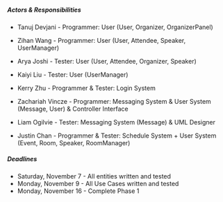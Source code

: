 ##### Actors & Responsibilities #####  
- Tanuj Devjani - Programmer: User (User, Organizer, OrganizerPanel)  
- Zihan Wang - Programmer: User (User, Attendee, Speaker, UserManager)
- Arya Joshi - Tester: User (User, Attendee, Organizer, Speaker)
- Kaiyi Liu - Tester: User (UserManager)

- Kerry Zhu - Programmer & Tester: Login System

- Zachariah Vincze - Programmer: Messaging System & User System (Message, User) & Controller Interface
- Liam Ogilvie - Tester: Messaging System (Message) & UML Designer

- Justin Chan - Programmer & Tester: Schedule System + User System (Event, Room, Speaker, RoomManager)  

##### Deadlines #####  
 - Saturday, November 7 - All entities written and tested
 - Monday, November 9 - All Use Cases written and tested
 - Monday, November 16 - Complete Phase 1
 